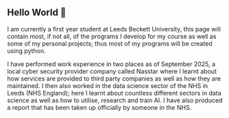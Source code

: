 ## Hello World 🫡

I am currently a first year student at Leeds Beckett University, this page will contain most, if not all, of the programs I develop for my course as well as some of my personal projects; thus most of my programs will be created using python.

I have performed work experience in two places as of September 2025, a local cyber security provider company called Nasstar where I learnt about how services are provided to third party companies as well as how they are maintained. I then also worked in the data science sector of the NHS in Leeds (NHS England); here I learnt about countless different sectors in data science as well as how to utilise, research and train AI. I have also produced a report that has been taken up officially by someone in the NHS.

<!--
**CarbonatedPetrol/CarbonatedPetrol** is a ✨ _special_ ✨ repository because its `README.md` (this file) appears on your GitHub profile.

Here are some ideas to get you started:

- 🔭 I’m currently working on ...
- 🌱 I’m currently learning ...
- 👯 I’m looking to collaborate on ...
- 🤔 I’m looking for help with ...
- 💬 Ask me about ...
- 📫 How to reach me: ...
- 😄 Pronouns: ...
- ⚡ Fun fact: ...
-->
